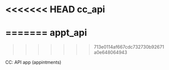 <<<<<<< HEAD
cc_api
======
=======
appt_api
========
>>>>>>> 713e0114af667cdc732730b92671a0e648064943

CC: API app (appintments) 